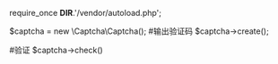 require_once __DIR__.'/vendor/autoload.php';

$captcha = new \Captcha\Captcha();
#输出验证码
$captcha->create();

#验证
$captcha->check()
